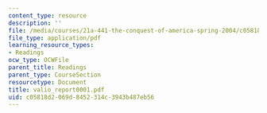 ```yaml
---
content_type: resource
description: ''
file: /media/courses/21a-441-the-conquest-of-america-spring-2004/c05818d2069d8452314c3943b487eb56_valio_report0001.pdf
file_type: application/pdf
learning_resource_types:
- Readings
ocw_type: OCWFile
parent_title: Readings
parent_type: CourseSection
resourcetype: Document
title: valio_report0001.pdf
uid: c05818d2-069d-8452-314c-3943b487eb56
---
```


